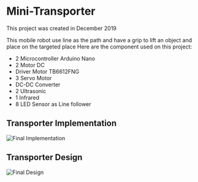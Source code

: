 # Mini-Transporter

This project was created in December 2019 <!--- as a 7th semester post test assignment at our university which is guided by our lecturer in the Mechatronics Workshop course --->

This mobile robot use line as the path and have a grip to lift an object and place on the targeted place
Here are the component used on this project:

- 2 Microcontroller Arduino Nano
- 2 Motor DC 
- Driver Motor TB6612FNG
- 3 Servo Motor
- DC-DC Converter
- 2 Ultrasonic
- 1 Infrared
- 8 LED Sensor as Line follower

## Transporter Implementation
![Final Implementation](https://github.com/muhardianab/Mini-Transporter/blob/main/Transporter_Implementation_Final.jpg?raw=true)

## Transporter Design
![Final Design](https://github.com/muhardianab/Mini-Transporter/blob/main/Transporter%20Design.png?raw=true)
